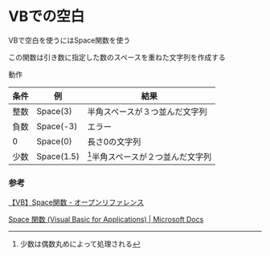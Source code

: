 # VBでの空白

VBで空白を使うにはSpace関数を使う

この関数は引き数に指定した数のスペースを重ねた文字列を作成する

動作

|条件|例|結果|
|---|---|---|
|整数|Space(3)|半角スペースが３つ並んだ文字列|
|負数|Space(-3)|エラー|
|0|Space(0)|長さ0の文字列|
|少数|Space(1.5)|[^1]半角スペースが２つ並んだ文字列|

[^1]:少数は偶数丸めによって処理される

### 参考

[【VB】Space関数 \- オープンリファレンス](http://www.openreference.org/articles/view/298)

[Space 関数 (Visual Basic for Applications) | Microsoft Docs](https://docs.microsoft.com/ja-jp/office/vba/language/reference/user-interface-help/space-function)